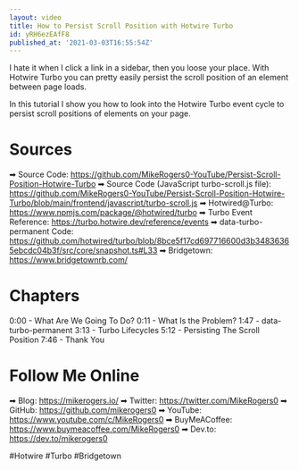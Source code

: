 ```yaml
---
layout: video
title: How to Persist Scroll Position with Hotwire Turbo
id: yRH6ezEAfF8
published_at: '2021-03-03T16:55:54Z'
---
```

I hate it when I click a link in a sidebar, then you loose your place. With Hotwire Turbo you can pretty easily persist the scroll position of an element between page loads.

In this tutorial I show you how to look into the Hotwire Turbo event cycle to persist scroll positions of elements on your page.

# Sources

➡ Source Code: https://github.com/MikeRogers0-YouTube/Persist-Scroll-Position-Hotwire-Turbo
➡ Source Code (JavaScript turbo-scroll.js file): https://github.com/MikeRogers0-YouTube/Persist-Scroll-Position-Hotwire-Turbo/blob/main/frontend/javascript/turbo-scroll.js
➡ Hotwired@Turbo: https://www.npmjs.com/package/@hotwired/turbo
➡ Turbo Event Reference: https://turbo.hotwire.dev/reference/events
➡ data-turbo-permanent Code: https://github.com/hotwired/turbo/blob/8bce5f17cd697716600d3b34836365ebcdc04b3f/src/core/snapshot.ts#L33
➡ Bridgetown: https://www.bridgetownrb.com/

# Chapters

0:00 - What Are We Going To Do?
0:11 - What Is the Problem?
1:47 - data-turbo-permanent
3:13 - Turbo Lifecycles
5:12 - Persisting The Scroll Position
7:46 - Thank You

# Follow Me Online

➡ Blog: https://mikerogers.io/
➡ Twitter: https://twitter.com/MikeRogers0
➡ GitHub: https://github.com/mikerogers0
➡ YouTube: https://www.youtube.com/c/MikeRogers0
➡ BuyMeACoffee: https://www.buymeacoffee.com/MikeRogers0
➡ Dev.to: https://dev.to/mikerogers0

#Hotwire #Turbo #Bridgetown